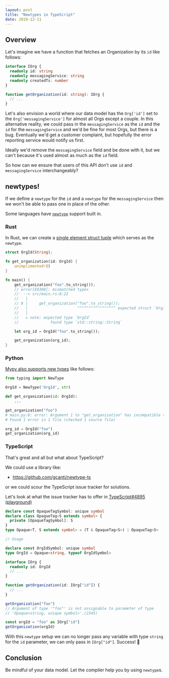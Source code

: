 ```yaml
---
layout: post
title: "Newtypes in TypeScript"
date: 2019-12-11
---
```


## Overview

Let's imagine we have a function that fetches an Organization by its `id` like follows:

```typescript
interface IOrg {
  readonly id: string
  readonly messagingService: string
  readonly createdTs: number
}

function getOrganization(id: string): IOrg {
  // ...
}
```

Let's also envision a world where our data model has the `Org['id']` set to
the `Org['messagingService']` for almost all Orgs except a couple. In this
alternative reality, we could pass in the `messagingService` as the `id` and
the `id` for the `messagingService` and we'd be fine for most Orgs, but there
is a bug. Eventually we'd get a customer complaint, but hopefully the error
reporting service would notify us first.

Ideally we'd remove the `messagingService` field and be done with it, but we
can't because it's used almost as much as the `id` field.

So how can we ensure that users of this API don't use `id` and
`messagingService` interchangeably?

## newtypes!

If we define a `newtype` for the `id` and a `newtype` for the
`messagingService` then we won't be able to pass one in place of the other.

Some languages have [`newtype`](https://wiki.haskell.org/Newtype) support
built in.

### Rust

In Rust, we can create a [single element struct
tuple](https://doc.rust-lang.org/rust-by-example/generics/new_types.html)
which serves as the `newtype`.

```rust
struct OrgId(String);

fn get_organization(id: OrgId) {
    unimplimented!()
}

fn main() {
    get_organization("foo".to_string());
    // error[E0308]: mismatched types
    //  --> src/main.rs:8:22
    //   |
    // 8 |     get_organization("foo".to_string());
    //   |                      ^^^^^^^^^^^^^^^^^ expected struct `OrgId`, found struct `std::string::String`
    //   |
    //   = note: expected type `OrgId`
    //              found type `std::string::String`

    let org_id = OrgId("foo".to_string());

    get_organization(org_id);
}
```

### Python

[Mypy also supports new types](https://mypy.readthedocs.io/en/latest/more_types.html#newtypes) like follows:

```python
from typing import NewType

OrgId = NewType('OrgId', str)

def get_organization(id: OrgId):
    ...

get_organization("foo")
# main.py:8: error: Argument 1 to "get_organization" has incompatible type "str"; expected "OrgId"
# Found 1 error in 1 file (checked 1 source file)

org_id = OrgId("foo")
get_organization(org_id)
```

### TypeScript

That's great and all but what about TypeScript?

We could use a library like:

- <https://github.com/gcanti/newtype-ts>

or we could scour the TypeScript issue tracker for solutions.

Let's look at what the issue tracker has to offer in [TypeScript#4895](https://github.com/Microsoft/TypeScript/issues/4895#issuecomment-401067935)
[(playground)](https://www.typescriptlang.org/play/index.html?ssl=10&ssc=48&pln=1&pc=1#code/CYUwxgNghgTiAEYD2A7AzgF3geQA5QEcBXEAFSgHMBlATwFsAjJCALniJQEtiE16mIAWABQoSLATi0aHPh7kKAHirwQADwwgUwGX0bMAfPADeI+PFwxOANyib4AbTyESC2vogBdNlREBfEQwaXARnHkVSABp4FXVNbV1+Q3gAXngAClJ4ADJZFzJKZQMASngAHzz5QqoDEREAenr4AFU0ShA60XBoOERUTBwYCgBJYHcBNg5uEng9AUDg0KHR1MqSRUwrFApooJCkADNBkbGkiFrhEU4UTRgDqDAEYewhkzN4OChgVAgaeE5gGwXid3o14AA6SH+ToHDhgDCcVDwCggDDAqBcABedkRKHSALYzyGDgARACSZ5SqZhOYwZDwdDLsIUWihhjONiEah0iSDkgkCTip1kOgsEhlsBVrz+ST4FAZESKKTyZ4RCz0VicdzxSdikA)

```typescript
declare const OpaqueTagSymbol: unique symbol
declare class OpaqueTag<S extends symbol> {
  private [OpaqueTagSymbol]: S
}
type Opaque<T, S extends symbol> = (T & OpaqueTag<S>) | OpaqueTag<S>

// Usage

declare const OrgIdSymbol: unique symbol
type OrgId = Opaque<string, typeof OrgIdSymbol>

interface IOrg {
  readonly id: OrgId
  // ...
}

function getOrganization(id: IOrg["id"]) {
  // ...
}

getOrganization("foo")
// Argument of type '"foo"' is not assignable to parameter of type
// 'Opaque<string, unique symbol>'.(2345)

const orgId = "foo" as IOrg["id"]
getOrganization(orgId)
```

With this `newtype` setup we can no longer pass any variable with type
`string` for the `id` parameter, we can only pass in `IOrg["id"]`. Success! 🥳

## Conclusion

Be mindful of your data model. Let the compiler help you by using `newtype`s.
